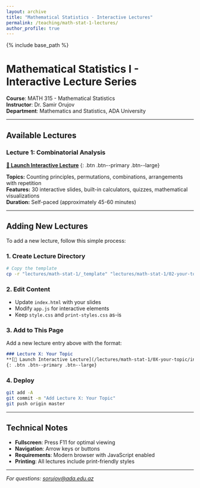 ```yaml
---
layout: archive
title: "Mathematical Statistics - Interactive Lectures"
permalink: /teaching/math-stat-1-lectures/
author_profile: true
---
```


{% include base_path %}

# Mathematical Statistics I - Interactive Lecture Series

**Course**: MATH 315 - Mathematical Statistics  
**Instructor**: Dr. Samir Orujov  
**Department**: Mathematics and Statistics, ADA University  

---

## Available Lectures

### Lecture 1: Combinatorial Analysis
**[🚀 Launch Interactive Lecture](/lectures/math-stat-1/01-combinatorics/index.html)**
{: .btn .btn--primary .btn--large}

**Topics:** Counting principles, permutations, combinations, arrangements with repetition  
**Features:** 30 interactive slides, built-in calculators, quizzes, mathematical visualizations  
**Duration:** Self-paced (approximately 45-60 minutes)

---

## Adding New Lectures

To add a new lecture, follow this simple process:

### 1. Create Lecture Directory
```bash
# Copy the template
cp -r "lectures/math-stat-1/_template" "lectures/math-stat-1/02-your-topic"
```

### 2. Edit Content
- Update `index.html` with your slides
- Modify `app.js` for interactive elements
- Keep `style.css` and `print-styles.css` as-is

### 3. Add to This Page
Add a new lecture entry above with the format:
```markdown
### Lecture X: Your Topic
**[🚀 Launch Interactive Lecture](/lectures/math-stat-1/0X-your-topic/index.html)**
{: .btn .btn--primary .btn--large}
```

### 4. Deploy
```bash
git add -A
git commit -m "Add Lecture X: Your Topic"
git push origin master
```

---

## Technical Notes
- **Fullscreen**: Press F11 for optimal viewing
- **Navigation**: Arrow keys or buttons
- **Requirements**: Modern browser with JavaScript enabled
- **Printing**: All lectures include print-friendly styles

---

*For questions: [sorujov@ada.edu.az](mailto:sorujov@ada.edu.az)*